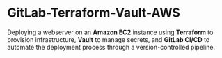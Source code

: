 # GitLab-Terraform-Vault-AWS
Deploying a webserver on an **Amazon EC2** instance using **Terraform** to provision infrastructure, **Vault** to manage secrets, and **GitLab CI/CD** to automate the deployment process through a version-controlled pipeline.
